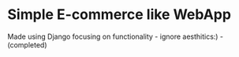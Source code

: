 # Simple E-commerce like WebApp
Made using Django focusing on functionality - ignore aesthitics:) -                                                                                                              
(completed)
